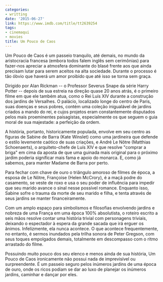```yaml
---
categories:
- writting
date: '2015-06-27'
link: https://www.imdb.com/title/tt2639254
tags:
- cinemaqui
- movies
title: Um Pouco de Caos
---
```


Um Pouco de Caos é um passeio tranquilo, até demais, no mundo da aristocracia francesa (embora todos falem inglês sem cerimônias) para fazer-nos apreciar a atmosfera dominante do blasé frente aos que ainda precisam lutar para serem aceitos na alta sociedade. Durante o processo é tão óbvio que haverá um amor proibido que até isso se torna sem graça.

Dirigido por Alan Rickman -- o Professor Severus Snape da série Harry Potter -- depois de sua estreia na direção quase 20 anos atrás, é o primeiro filme em que ele também atua, como o Rei Luís XIV durante a construção dos jardins de Versalhes. O palácio, localizado longe do centro de Paris, suas doenças e seus pobres, contém uma coleção inigualável de jardins criados a mando do rei, e cujos projetos eram constantemente disputados pelos mais proeminentes paisagistas, especialmente os que seguem o guia moral de sua majestade: a perfeição da ordem.

A história, portanto, historicamente populada, envolve em seu centro as figuras de Sabine de Barra (Kate Winslet) como uma jardineira que defende o estilo levemente caótico de suas criações, e André Le Nôtre (Matthias Schoenaerts), o arquiteto-chefe de Luís XIV e que resolve "comprar a briga" em cima da aposta de que uma guinada mais original para o próximo jardim poderia significar mais fama e apoio do monarca. E, como já sabemos, para manter Madame de Barra por perto.

Para fechar com chave de ouro o triângulo amoroso de filmes de época, a esposa de Le Nôtre, Françoise (Helen McCrory), é a maçã podre do casamento, se veste de roxo e usa o seu poder de influência para impedir que seu marido avance o sinal nesse possível romance. Enquanto isso, Sabine sofre o trauma da morte de seu marido e filha, e tenta através de seus jardins se manter financeiramente.

Com um amplo espaço para simbolismos e filosofias envolvendo jardins e nobreza de uma França em uma época 100% absolutista, o roteiro escrito a seis mãos resolve contar uma história trivial com personagens triviais, deixando o espectador à espera da grande sacada que irá erguer os ânimos. Infelizmente, ela nunca acontece. O que acontece frequentemente, no entanto, é sermos inundados pela trilha sonora de Peter Gregson, com seus toques empolgados demais, totalmente em descompasso com o ritmo arrastado do filme.

Possuindo muito pouco dos seu elenco e menos ainda de sua história, Um Pouco de Caos ironicamente não possui nada de imprevisível ou surpreendente. É um passeio seguro pelos inúmeros jardins de uma época de ouro, onde os ricos podiam se dar ao luxo de planejar os inúmeros jardins, caminhar e dançar por eles.

